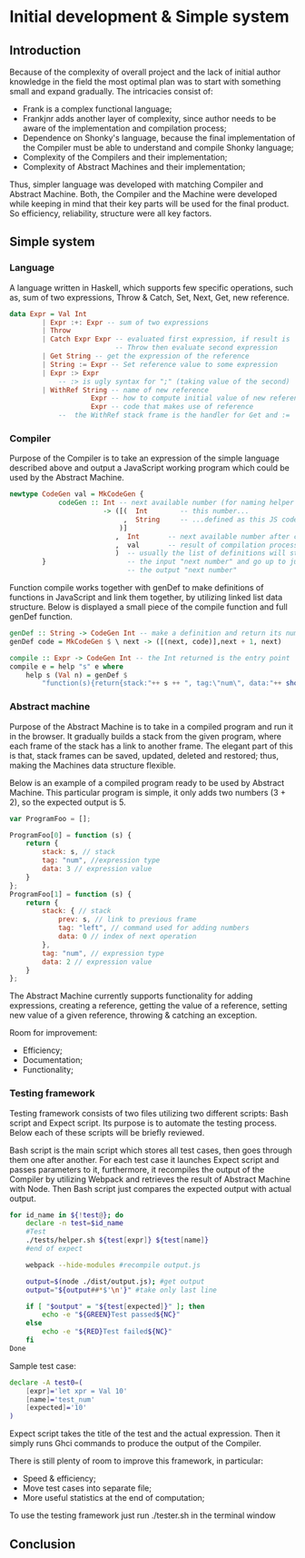 # Initial development & Simple system

## Introduction

Because of the complexity of overall project and the lack of initial author knowledge in the field
the most optimal plan was to start with something small and expand gradually. The intricacies consist of:

* Frank is a complex functional language;
* Frankjnr adds another layer of complexity, since author needs to be aware of the implementation and
  compilation process; 
* Dependence on Shonky's language, because the final implementation of the Compiler must be able to 
  understand and compile Shonky language; 
* Complexity of the Compilers and their implementation;
* Complexity of Abstract Machines and their implementation;

Thus, simpler language was developed with matching Compiler and Abstract Machine. Both, the Compiler
and the Machine were developed while keeping in mind that their key parts will be used for the final
product. So efficiency, reliability, structure were all key factors.

## Simple system

### Language

A language written in Haskell, which supports few specific operations, such as, sum of two expressions,
Throw & Catch, Set, Next, Get, new reference. 

```haskell
data Expr = Val Int 
        | Expr :+: Expr -- sum of two expressions 
        | Throw
        | Catch Expr Expr -- evaluated first expression, if result is
                          -- Throw then evaluate second expression
        | Get String -- get the expression of the reference
        | String := Expr -- Set reference value to some expression
        | Expr :> Expr  
            -- :> is ugly syntax for ";" (taking value of the second)
        | WithRef String -- name of new reference
                    Expr -- how to compute initial value of new reference
                    Expr -- code that makes use of reference
            --  the WithRef stack frame is the handler for Get and :=
```

### Compiler

Purpose of the Compiler is to take an expression of the simple language described above and output
a JavaScript working program which could be used by the Abstract Machine.

```haskell
newtype CodeGen val = MkCodeGen {
            codeGen :: Int -- next available number (for naming helper functions)
                       -> ([(  Int        -- this number...
                            ,  String     -- ...defined as this JS code
                           )]
                          ,  Int       -- next available number after compilation
                          ,  val       -- result of compilation process
                          )  -- usually the list of definitions will start with
        }                    -- the input "next number" and go up to just before
                             -- the output "next number"
```



Function compile works together with genDef to make definitions of functions in JavaScript and link
them together, by utilizing linked list data structure. Below is displayed a small piece of the compile
function and full genDef function.

```haskell
genDef :: String -> CodeGen Int -- make a definition and return its number
genDef code = MkCodeGen $ \ next -> ([(next, code)],next + 1, next)

compile :: Expr -> CodeGen Int -- the Int returned is the entry point
compile e = help "s" e where
    help s (Val n) = genDef $
        "function(s){return{stack:"++ s ++ ", tag:\"num\", data:"++ show n ++"}}"
```

### Abstract machine

Purpose of the Abstract Machine is to take in a compiled program and run it in the browser.
It gradually builds a stack from the given program, where each frame of the stack has a link to
another frame. The elegant part of this is that, stack frames can be saved, updated, deleted and
restored; thus, making the Machines data structure flexible.

Below is an example of a compiled program ready to be used by Abstract Machine. This particular
program is simple, it only adds two numbers (3 + 2), so the expected output is 5.

```javascript
var ProgramFoo = [];

ProgramFoo[0] = function (s) {
    return {
        stack: s, // stack
        tag: "num", //expression type
        data: 3 // expression value
    }
};
ProgramFoo[1] = function (s) {
    return {
        stack: { // stack 
            prev: s, // link to previous frame 
            tag: "left", // command used for adding numbers
            data: 0 // index of next operation 
        },
        tag: "num", // expression type
        data: 2 // expression value
    }
};
```

The Abstract Machine currently supports functionality for adding expressions,
creating a reference, getting the value of a reference, setting new value of a given reference,
throwing & catching an exception.

Room for improvement:

* Efficiency; 
* Documentation;
* Functionality;


### Testing framework

Testing framework consists of two files utilizing two different scripts: Bash script and Expect script.
Its purpose is to automate the testing process. Below each of these scripts will be briefly reviewed.

Bash script is the main script which stores all test cases, then goes through them one after another.
For each test case it launches Expect script and passes parameters to it, furthermore, it recompiles the
output of the Compiler by utilizing Webpack and retrieves the result of Abstract Machine with Node.
Then Bash script just compares the expected output with actual output.

```bash
for id_name in ${!test@}; do
    declare -n test=$id_name    
    #Test
    ./tests/helper.sh ${test[expr]} ${test[name]}
    #end of expect

    webpack --hide-modules #recompile output.js 

    output=$(node ./dist/output.js); #get output
    output="${output##*$'\n'}" #take only last line

    if [ "$output" = "${test[expected]}" ]; then
        echo -e "${GREEN}Test passed${NC}"
    else 
        echo -e "${RED}Test failed${NC}"
    fi
Done
```

Sample test case:

```bash
declare -A test0=(
    [expr]='let xpr = Val 10'
    [name]='test_num'
    [expected]='10'
)
```
Expect script takes the title of the test and the actual expression. Then it simply runs Ghci commands
to produce the output of the Compiler.

There is still plenty of room to improve this framework, in particular:

* Speed & efficiency;
* Move test cases into separate file;
* More useful statistics at the end of computation;

To use the testing framework just run ./tester.sh in the terminal window



## Conclusion


